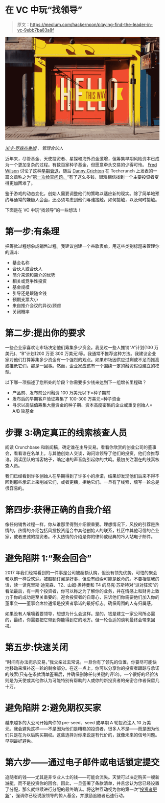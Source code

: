 # 在 VC 中玩“找领导”

> 原文：<https://medium.com/hackernoon/playing-find-the-leader-in-vc-9ebb7ba83a8f>

![](img/9c297d98e02636472870e116da99e87e.png)

[*米卡·罗森布鲁姆*](https://twitter.com/micahjay1) *，管理合伙人*

近年来，尽管基金、天使投资者、星探和海外资金激增，但筹集早期风险资本已成为一个更加复杂的过程。有数百家种子基金，但愿意牵头交易的少得可怜。 [Fred Wilson](https://twitter.com/fredwilson) 讨论了这种[早期衰退](http://avc.com/2017/12/the-early-stage-slump/)，随后 [Danny Crichton](https://twitter.com/DannyCrichton) 在 Techcrunch 上发表的一篇文章称之为“[第一次检查问题。](https://techcrunch.com/2017/12/04/the-loss-of-first-check-investors/)“有了这么多钱，很难相信找到一个主要投资者变得更加困难了。

鉴于游戏的动态变化，创始人需要调整他们的策略以适应新的现实。除了简单地预约与通常的嫌疑人会面，还必须考虑到他们与谁接触，如何接触，以及何时接触。

下面是在 VC 中玩“找领导”的一些想法！

# 第一步:有条理

把筹款过程想象成销售过程。我建议创建一个谷歌表单，用这些类别标题来管理你的漏斗:

*   基金名称
*   合伙人或合伙人
*   简介来源和简介的优势
*   相关或竞争性投资
*   基金规模
*   引导还是跟随金钱
*   预期支票大小
*   来自推介会议的异议/顾虑
*   关闭概率

# 第二步:提出你的要求

一些企业家喜欢让市场决定他们筹集多少资金。我见过一些人推销“A”计划(100 万美元)、“B”计划(200 万至 300 万美元)等。我通常不推荐这种方法。我建议企业家对他们打算筹集多少资金有一个强烈的观点。如果市场因供应过剩或不足而推高或推低它们，那是一回事。然而，企业家应该有一个围绕一定的融资假设建立的模型。

以下哪一项描述了您所处的阶段？你需要多少钱来达到下一组增长里程碑？

*   产品前、发布前公司融资 100 万美元以下=种子期前
*   发布后的早期客户验证筹集了 100-300 万美元=种子资金
*   寻求以高估值筹集大量资金的种子期、资本高度密集的企业或重复创始人= A/B 轮基金

# 步骤 3:确定真正的线索核查人员

阅读 Crunchbase 和新闻稿，确定谁在主导交易。看看你欣赏的创业公司的董事会，看看谁在名单上。与其他创始人交谈，询问谁领导了他们的投资，他们会推荐谁。阅读团队的博客帖子，确定谁的声音能引起你的共鸣。最初关注潜在的线索核查人员。

我们已经看到许多创始人在早期得到了许多小的承诺，结果却发现他们后来不得不回到那些承诺上来削减它们，或者更糟，拒绝它们。一旦有了线索，填写一轮总是很容易的。

# 第四步:获得正确的自我介绍

像任何销售过程一样，你从谁那里得到介绍很重要。理想情况下，风投的引荐是热情的。热情的介绍包括风投投资组合中其他创始人的联系，社区中其他可信的企业家，或者忠诚的投资者。不太热情的介绍是你的律师或经典的冷入站电子邮件。

# 避免陷阱 1:“聚会回合”

2017 年我们经常看到的一件事是公司被超额认购，但没有领先优势。可怕的聚会和以前一样受欢迎。被超额订阅是好事，但没有线索可能是致命的。不要相信我的话，读一读克里斯·迪克森、T2、山姆·奥特曼和 T4 的马克·苏斯特对“派对狂欢”的看法最后，有一两个投资者，你可以称之为了解你的业务，并在情感上和财务上致力于你的成功是至关重要的。迎合投资者的自尊心，告诉他们你需要他们加入你的董事会——董事会席位通常是投资者承诺的最好标志。确保周围的人有归属感。

如果没有人嚷嚷着要领导，想想为什么会这样。是的，钱是建立一家公司所必需的，最终，你需要把它带到你能得到它的地方。但一轮合适的谈判最终会带来回报。

# 第五步:快速关闭

“时间有办法扼杀交易，”我父亲过去常说。一旦你有了领先的位置，你要尽可能快地移动来填补这一轮的剩余部分。在这一点上，你可以分享你的投资者跟踪与承诺的线索(只有在条款清单签署后，并确保删除任何关键的评论)。一个很好的经验法则是为天使或其他你认为可能特别有帮助的人或你的新投资者的亲密合作者保留几十万。

# 避免陷阱 2:避免期权买家

越来越多的大公司开始向你的 pre-seed、seed 或早期 A 轮投资注入 10 万美元。我会避免这样——不是因为他们是糟糕的投资者，很多人不是——而是因为他们只是在为以后购买期权。这些选择对你来说是有代价的，就像未来的信号问题。早期最好避免。

# 第六步——通过电子邮件或电话锁定提交

追随者的钱——尤其是非专业人士的钱——可能会流失。天使可以决定购买一艘新游艇，而不是投资你的回合。因此，一旦签署了条款清单，并且您认为您已经设置了分配，那么就继续进行分配的最终确认。将这种互动视为你的第一次“[投资者更新](https://hackernoon.com/a-fill-in-the-blank-investor-update-template-for-busy-founders-d431c227347b)”，强调你已经说服领导的惊人基金，并激励追随者迅速行动。